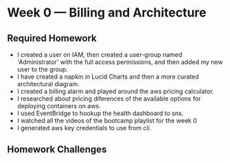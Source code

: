 # Week 0 — Billing and Architecture

## Required Homework
- I created a user on IAM, then created a user-group named 'Administrator' with the full access permissions, and then added my new user to the group.
- I have created a napkin in Lucid Charts and then a more curated architectural diagram.
- I created a billing alarm and played around the aws pricing calculator.
- I researched about pricing diferences of the available options for deploying containers on aws.
- I used EventBridge to hookup the health dashboard to sns.
- I watched all the videos of the bootcamp playlist for the week 0
- I generated aws key credentials to use from cli.

## Homework Challenges
